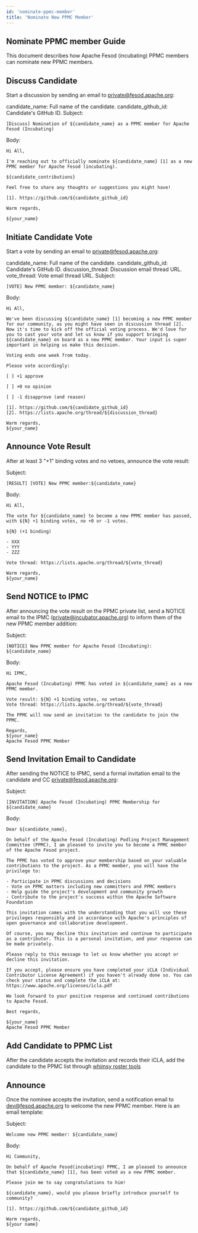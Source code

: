 ```yaml
---
id: 'nominate-ppmc-member'
title: 'Nominate New PPMC Member'
---
```


## Nominate PPMC member Guide

This document describes how Apache Fesod (incubating) PPMC members can nominate new PPMC members.

## Discuss Candidate
Start a discussion by sending an email to private@fesod.apache.org:

candidate_name: Full name of the candidate.
candidate_github_id: Candidate's GitHub ID.
Subject:

```text
[Discuss] Nomination of ${candidate_name} as a PPMC member for Apache Fesod (Incubating)
```

Body:

```text
Hi All,

I'm reaching out to officially nominate ${candidate_name} [1] as a new
PPMC member for Apache Fesod (incubating).

${candidate_contributions}

Feel free to share any thoughts or suggestions you might have!

[1]. https://github.com/${candidate_github_id}

Warm regards,

${your_name}
```

## Initiate Candidate Vote
Start a vote by sending an email to private@fesod.apache.org:

candidate_name: Full name of the candidate.
candidate_github_id: Candidate's GitHub ID.
discussion_thread: Discussion email thread URL.
vote_thread: Vote email thread URL.
Subject:

```text
[VOTE] New PPMC member: ${candidate_name}
```

Body:

```text
Hi All,

We've been discussing ${candidate_name} [1] becoming a new PPMC member for our community, as you might have seen in discussion thread [2]. Now it's time to kick off the official voting process. We'd love for you to cast your vote and let us know if you support bringing ${candidate_name} on board as a new PPMC member. Your input is super important in helping us make this decision.

Voting ends one week from today.

Please vote accordingly:

[ ] +1 approve

[ ] +0 no opinion

[ ] -1 disapprove (and reason)

[1]. https://github.com/${candidate_github_id}
[2]. https://lists.apache.org/thread/${discussion_thread}

Warm regards,
${your_name}
```

## Announce Vote Result
After at least 3 "+1" binding votes and no vetoes, announce the vote result:

Subject:

```text
[RESULT] [VOTE] New PPMC member:${candidate_name}
```

Body:

```text
Hi All,

The vote for ${candidate_name} to become a new PPMC member has passed, with ${N} +1 binding votes, no +0 or -1 votes.

${N} (+1 binding)

- XXX
- YYY
- ZZZ

Vote thread: https://lists.apache.org/thread/${vote_thread}

Warm regards,
${your_name}
```

## Send NOTICE to IPMC
After announcing the vote result on the PPMC private list, send a NOTICE email to the IPMC (private@incubator.apache.org) to inform them of the new PPMC member addition:

Subject:

```text
[NOTICE] New PPMC member for Apache Fesod (Incubating): ${candidate_name}
```

Body:

```text
Hi IPMC,

Apache Fesod (Incubating) PPMC has voted in ${candidate_name} as a new PPMC member.

Vote result: ${N} +1 binding votes, no vetoes
Vote thread: https://lists.apache.org/thread/${vote_thread}

The PPMC will now send an invitation to the candidate to join the PPMC.

Regards,
${your_name}
Apache Fesod PPMC Member
```

## Send Invitation Email to Candidate
After sending the NOTICE to IPMC, send a formal invitation email to the candidate and CC private@fesod.apache.org:

Subject:

```text
[INVITATION] Apache Fesod (Incubating) PPMC Membership for ${candidate_name}
```

Body:

```text
Dear ${candidate_name},

On behalf of the Apache Fesod (Incubating) Podling Project Management Committee (PPMC), I am pleased to invite you to become a PPMC member of the Apache Fesod project.

The PPMC has voted to approve your membership based on your valuable contributions to the project. As a PPMC member, you will have the privilege to:

- Participate in PPMC discussions and decisions
- Vote on PPMC matters including new committers and PPMC members
- Help guide the project's development and community growth
- Contribute to the project's success within the Apache Software Foundation

This invitation comes with the understanding that you will use these privileges responsibly and in accordance with Apache's principles of open governance and collaborative development.

Of course, you may decline this invitation and continue to participate as a contributor. This is a personal invitation, and your response can be made privately.

Please reply to this message to let us know whether you accept or decline this invitation.

If you accept, please ensure you have completed your iCLA (Individual Contributor License Agreement) if you haven't already done so. You can check your status and complete the iCLA at: https://www.apache.org/licenses/icla.pdf

We look forward to your positive response and continued contributions to Apache Fesod.

Best regards,

${your_name}
Apache Fesod PPMC Member
```

## Add Candidate to PPMC List
After the candidate accepts the invitation and records their iCLA, add the candidate to the PPMC list through [whimsy roster tools](https://whimsy.apache.org/roster/ppmc/fesod#pmc)

## Announce
Once the nominee accepts the invitation, send a notification email to dev@fesod.apache.org to welcome the new PPMC member. Here is an email template:

Subject:

```text
Welcome new PPMC member: ${candidate_name}
```

Body:

```text
Hi Community,

On behalf of Apache Fesod(incubating) PPMC, I am pleased to announce that ${candidate_name} [1], has been voted as a new PPMC member.

Please join me to say congratulations to him!

${candidate_name}, would you please briefly introduce yourself to community?

[1]. https://github.com/${candidate_github_id}

Warm regards,
${your name}
```